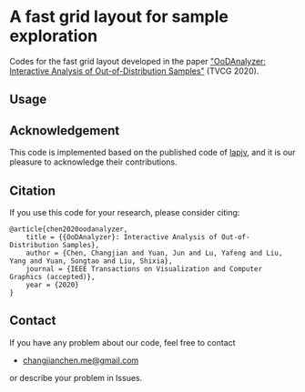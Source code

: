 # A fast grid layout for sample exploration

Codes for the fast grid layout developed in the paper ["OoDAnalyzer: Interactive Analysis of Out-of-Distribution Samples"](https://ieeexplore.ieee.org/document/8994105) (TVCG 2020).

## Usage

## Acknowledgement
This code is implemented based on the published code of [lapjv](https://github.com/src-d/lapjv), and it is our pleasure to acknowledge their contributions.

## Citation
If you use this code for your research, please consider citing:
```
@article{chen2020oodanalyzer,
    title = {{OoDAnalyzer}: Interactive Analysis of Out-of-Distribution Samples},
    author = {Chen, Changjian and Yuan, Jun and Lu, Yafeng and Liu, Yang and Yuan, Songtao and Liu, Shixia},
    journal = {IEEE Transactions on Visualization and Computer Graphics (accepted)},
    year = {2020}
}
```

## Contact
If you have any problem about our code, feel free to contact
- changjianchen.me@gmail.com

or describe your problem in Issues.
